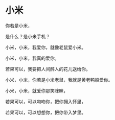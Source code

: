 # 小米
你若是小米，  

是什么？是小米手机？  

小米，小米，我爱你，就像老鼠爱小米。  

小米，小米，我真的爱你。  

若果可以，我要把人间醉人的花儿送给你。  

小米，小米，你若是小米老鼠，我就是黄老鸭般爱你。  

小米，小米，就爱你那笑眯眯，  

若果可以，可以吻吻你，把你拥入怀里，  

若果可以，可以想想你，把你带入梦里。  


